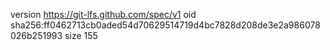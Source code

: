 version https://git-lfs.github.com/spec/v1
oid sha256:ff0462713cb0aded54d70629514719d4bc7828d208de3e2a986078026b251993
size 155
